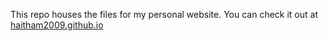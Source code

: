 This repo houses the files for my personal website. You can check it out at [haitham2009.github.io](https://haitham2009.github.io)
